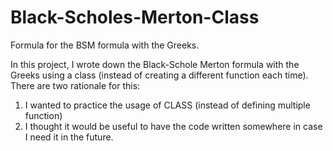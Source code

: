 # Black-Scholes-Merton-Class
Formula for the BSM formula with the Greeks. 

In this project, I wrote down the Black-Schole Merton formula with the Greeks using a class (instead of creating a different function each time). There are two rationale for this:

  1. I wanted to practice the usage of CLASS (instead of defining multiple function)
  2. I thought it would be useful to have the code written somewhere in case I need it in the future.
